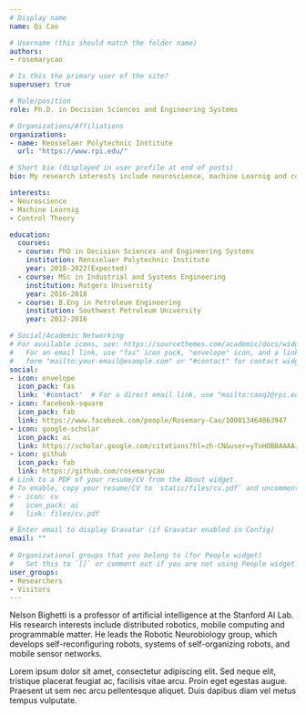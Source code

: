 ```yaml
---
# Display name
name: Qi Cao

# Username (this should match the folder name)
authors:
- rosemarycao

# Is this the primary user of the site?
superuser: true

# Role/position
role: Ph.D. in Decision Sciences and Engineering Systems

# Organizations/Affiliations
organizations:
- name: Rensselaer Polytechnic Institute
  url: "https://www.rpi.edu/"

# Short bio (displayed in user profile at end of posts)
bio: My research interests include neuroscience, machine Learnig and control theory.

interests:
- Neuroscience
- Machine Learnig
- Control Theory

education:
  courses:
  - course: PhD in Decision Sciences and Engineering Systems
    institution: Rensselaer Polytechnic Institute
    year: 2018-2022(Expected)
  - course: MSc in Industrial and Systems Engineering
    institution: Rutgers University
    year: 2016-2018
  - course: B.Eng in Petroleum Engineering
    institution: Southwest Petroleum University
    year: 2012-2016

# Social/Academic Networking
# For available icons, see: https://sourcethemes.com/academic/docs/widgets/#icons
#   For an email link, use "fas" icon pack, "envelope" icon, and a link in the
#   form "mailto:your-email@example.com" or "#contact" for contact widget.
social:
- icon: envelope
  icon_pack: fas
  link: '#contact'  # For a direct email link, use "mailto:caoq2@rpi.edu".
- icon: facebook-square
  icon_pack: fab
  link: https://www.facebook.com/people/Rosemary-Cao/100013464063947
- icon: google-scholar
  icon_pack: ai
  link: https://scholar.google.com/citations?hl=zh-CN&user=yTnHOB8AAAAJ
- icon: github
  icon_pack: fab
  link: https://github.com/rosemarycao
# Link to a PDF of your resume/CV from the About widget.
# To enable, copy your resume/CV to `static/files/cv.pdf` and uncomment the lines below.  
# - icon: cv
#   icon_pack: ai
#   link: files/cv.pdf

# Enter email to display Gravatar (if Gravatar enabled in Config)
email: ""
  
# Organizational groups that you belong to (for People widget)
#   Set this to `[]` or comment out if you are not using People widget.  
user_groups:
- Researchers
- Visitors
---
```


Nelson Bighetti is a professor of artificial intelligence at the Stanford AI Lab. His research interests include distributed robotics, mobile computing and programmable matter. He leads the Robotic Neurobiology group, which develops self-reconfiguring robots, systems of self-organizing robots, and mobile sensor networks.

Lorem ipsum dolor sit amet, consectetur adipiscing elit. Sed neque elit, tristique placerat feugiat ac, facilisis vitae arcu. Proin eget egestas augue. Praesent ut sem nec arcu pellentesque aliquet. Duis dapibus diam vel metus tempus vulputate. 
